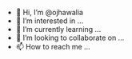 - 👋 Hi, I’m @ojhawalia
- 👀 I’m interested in ...
- 🌱 I’m currently learning ...
- 💞️ I’m looking to collaborate on ...
- 📫 How to reach me ...

<!---
ojhawalia/ojhawalia is a ✨ special ✨ repository because its `README.md` (this file) appears on your GitHub profile.
You can click the Preview link to take a look at your changes.
--->
